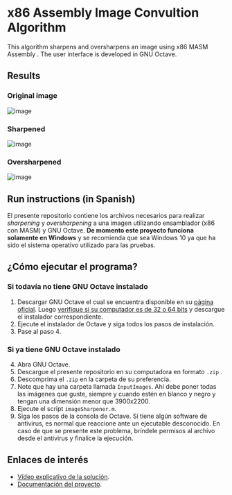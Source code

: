 # x86 Assembly Image Convultion Algorithm
This algorithm sharpens and oversharpens an image using x86 MASM Assembly . The user interface is developed in GNU Octave.

## Results
### Original image
![image](https://user-images.githubusercontent.com/31488944/142752860-2b84314c-e7d9-460f-9144-006924cfee7f.png)

### Sharpened
![image](https://user-images.githubusercontent.com/31488944/142752864-51ab8925-d442-4891-a982-646f34da6ce5.png)

### Oversharpened
![image](https://user-images.githubusercontent.com/31488944/142752862-02c6e767-1f97-4af0-8038-f4676ed89d0e.png)

## Run instructions (in Spanish)
El presente repositorio contiene los archivos necesarios para realizar _sharpening_ y _oversharpening_ a una imagen utilizando ensamblador (x86 con MASM) y GNU Octave. **De momento este proyecto funciona solamente en Windows** y se recomienda que sea Windows 10 ya que ha sido el sistema operativo utilizado para las pruebas.

## ¿Cómo ejecutar el programa?

### Si todavía no tiene GNU Octave instalado

1. Descargar GNU Octave el cual se encuentra disponible en su [página oficial](https://www.gnu.org/software/octave/download.html). Luego [verifique si su computador es de 32 o 64 bits](https://support.microsoft.com/en-us/help/13443/windows-which-version-am-i-running) y descargue el instalador correspondiente.
2. Ejecute el instalador de Octave y siga todos los pasos de instalación.
3. Pase al paso 4.

### Si ya tiene GNU Octave instalado

4. Abra GNU Octave.
5. Descargue el presente repositorio en su computadora en formato `.zip` .
6. Descomprima el `.zip` en la carpeta de su preferencia.
7. Note que hay una carpeta llamada `InputImages`. Ahí debe poner todas las imágenes que guste, siempre y cuando estén en blanco y negro y tengan una dimensión menor que 3900x2200.
8. Ejecute el script `imageSharpener.m`.
9. Siga los pasos de la consola de Octave. Si tiene algún software de antivirus, es normal que reaccione ante un ejecutable desconocido. En caso de que se presente este problema, bríndele permisos al archivo desde el antivirus y finalice la ejecución.

## Enlaces de interés

- [Vídeo explicativo de la solución](https://www.youtube.com/watch?v=ST7ne5CjO6Y).
- [Documentación del proyecto](https://www.dropbox.com/sh/qogz2rib8603tdh/AACHI31MQfCQ6p9d55bkkJ1qa?dl=0).
